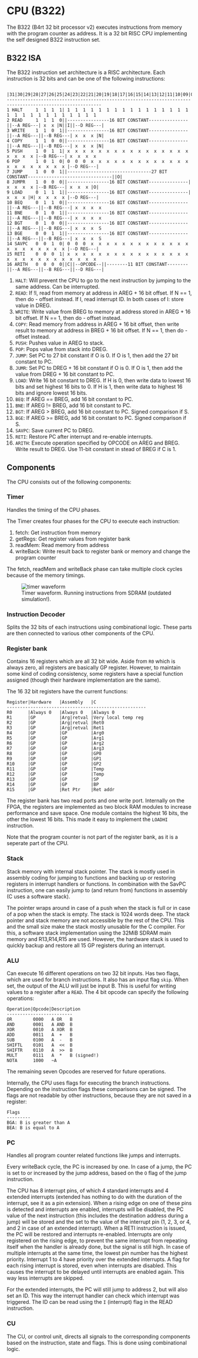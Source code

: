 # CPU (B322)
The B322 (B4rt 32 bit processor v2) executes instructions from memory with the program counter as address. It is a 32 bit RISC CPU implementing the self designed B322 instruction set.

## B322 ISA
The B322 instruction set architecture is a RISC architecture.
Each instruction is 32 bits and can be one of the following instructions:
``` text
         |31|30|29|28|27|26|25|24|23|22|21|20|19|18|17|16|15|14|13|12|11|10|09|08|07|06|05|04|03|02|01|00|
----------------------------------------------------------------------------------------------------------
1 HALT     1  1  1  1| 1  1  1  1  1  1  1  1  1  1  1  1  1  1  1  1  1  1  1  1  1  1  1  1  1  1  1  1
2 READ     1  1  1  0||----------------16 BIT CONSTANT---------------||--A REG---| x  x |N||I||--D REG---|
3 WRITE    1  1  0  1||----------------16 BIT CONSTANT---------------||--A REG---||--B REG---| x  x  x |N|
4 COPY     1  1  0  0||----------------16 BIT CONSTANT---------------||--A REG---||--B REG---| x  x  x |N|
5 PUSH     1  0  1  1| x  x  x  x  x  x  x  x  x  x  x  x  x  x  x  x  x  x  x  x |--B REG---| x  x  x  x
6 POP      1  0  1  0| 0  0  0  x  x  x  x  x  x  x  x  x  x  x  x  x  x  x  x  x  x  x  x  x |--D REG---|
7 JUMP     1  0  0  1||--------------------------------27 BIT CONSTANT--------------------------------||O|
8 JUMPR    1  0  0  0||----------------16 BIT CONSTANT---------------| x  x  x  x |--B REG---| x  x  x |O|
9 LOAD     0  1  1  1||----------------16 BIT CONSTANT---------------| x  x  x |H| x  x  x  x |--D REG---|
10 BEQ     0  1  1  0||----------------16 BIT CONSTANT---------------||--A REG---||--B REG---| x  x  x  x
11 BNE     0  1  0  1||----------------16 BIT CONSTANT---------------||--A REG---||--B REG---| x  x  x  x
12 BGT     0  1  0  0||----------------16 BIT CONSTANT---------------||--A REG---||--B REG---| x  x  x  S
13 BGE     0  0  1  1||----------------16 BIT CONSTANT---------------||--A REG---||--B REG---| x  x  x  S
14 SAVPC   0  0  1  0| 0  0  0  x  x  x  x  x  x  x  x  x  x  x  x  x  x  x  x  x  x  x  x  x |--D REG---|
15 RETI    0  0  0  1| x  x  x  x  x  x  x  x  x  x  x  x  x  x  x  x  x  x  x  x  x  x  x  x  x  x  x  x
16 ARITH   0  0  0  0||C||--OPCODE--||--------11 BIT CONSTANT--------||--A REG---||--B REG---||--D REG---|
```

1.  `HALT`:   Will prevent the CPU to go to the next instruction by jumping to the same address. Can be interrupted.
2.  `READ`:   If !I, read from memory at address in AREG + 16 bit offset. If N == 1, then do - offset instead. If I, read interrupt ID. In both cases of I: store value in DREG.
3.  `WRITE`:  Write value from BREG to memory at address stored in AREG + 16 bit offset. If N == 1, then do - offset instead.
4.  `COPY`:   Read memory from address in AREG + 16 bit offset, then write result to memory at address in BREG + 16 bit offset. If N == 1, then do - offset instead.
7.  `PUSH`:   Pushes value in AREG to stack.
8.  `POP`:    Pops value from stack into DREG.
9.  `JUMP`:   Set PC to 27 bit constant if O is 0. If O is 1, then add the 27 bit constant to PC. 
9.  `JUMR`:   Set PC to DREG + 16 bit constant if O is 0. If O is 1, then add the value from DREG + 16 bit constant to PC. 
5.  `LOAD`:   Write 16 bit constant to DREG. If H is 0, then write data to lowest 16 bits and set highest 16 bits to 0. If H is 1, then write data to highest 16 bits and ignore lowest 16 bits.
11. `BEQ`:    If AREG == BREG, add 16 bit constant to PC.
12. `BNE`:    If AREG != BREG, add 16 bit constant to PC.
13. `BGT`:    If AREG >  BREG, add 16 bit constant to PC. Signed comparison if S.
14. `BGE`:    If AREG >= BREG, add 16 bit constant to PC. Signed comparison if S.
15. `SAVPC`:  Save current PC to DREG.
16. `RETI`:   Restore PC after interrupt and re-enable interrupts.
10. `ARITH`:  Execute operation specified by OPCODE on AREG and BREG. Write result to DREG. Use 11-bit constant in stead of BREG if C is 1.

## Components
The CPU consists out of the following components:

### Timer
Handles the timing of the CPU phases.

The Timer creates four phases for the CPU to execute each instruction:

1. fetch: Get instruction from memory
2. getRegs: Get register values from register bank
3. readMem: Read memory from address
4. writeBack: Write result back to register bank or memory and change the program counter

The fetch, readMem and writeBack phase can take multiple clock cycles because of the memory timings.

<figure>
    <img align="center" src="images/timer.png" alt="timer waveform">
    <figcaption>Timer waveform. Running instructions from SDRAM (outdated simulation!).</figcaption>
</figure>

### Instruction Decoder
Splits the 32 bits of each instructions using combinational logic.
These parts are then connected to various other components of the CPU. 

### Register bank
Contains 16 registers which are all 32 bit wide. Aside from `R0` which is always zero, all registers are basically GP register. However, to maintain some kind of coding consistency, some registers have a special function assigned (though their hardware implementation are the same).

The 16 32 bit registers have the current functions:
``` text
Register|Hardware 	|Assembly	|C
-----------------------------------------------------
R0 		|Always 0	|Always 0	|Always 0
R1 		|GP			|Arg|retval |Very local temp reg
R2 		|GP			|Arg|retval |Ret0
R3 		|GP			|Arg|retval |Ret1
R4 		|GP			|GP			|Arg0
R5 		|GP			|GP			|Arg1
R6 		|GP			|GP			|Arg2
R7 		|GP			|GP			|Arg3
R8 		|GP			|GP			|GP0
R9 		|GP			|GP			|GP1
R10		|GP			|GP			|GP2
R11		|GP			|GP			|Temp
R12		|GP			|GP			|Temp
R13		|GP			|GP			|SP
R14		|GP			|GP			|BP
R15		|GP			|Ret Ptr 	|Ret addr
```
The register bank has two read ports and one write port. Internally on the FPGA, the registers are implemented as two block RAM modules to increase performance and save space. One module contains the highest 16 bits, the other the lowest 16 bits. This made it easy to implement the `LOADHI` instruction.

Note that the program counter is not part of the register bank, as it is a seperate part of the CPU.

### Stack
Stack memory with internal stack pointer. The stack is mostly used in assembly coding for jumping to functions and backing up or restoring registers in interrupt handlers or functions. In combination with the SavPC instruction, one can easily jump to (and return from) functions in assembly (C uses a software stack).

The pointer wraps around in case of a push when the stack is full or in case of a pop when the stack is empty.
The stack is 1024 words deep. The stack pointer and stack memory are not accessible by the rest of the CPU. This and the small size make the stack mostly unusable for the C compiler. For this, a software stack implementation using the 32MiB SDRAM main memory and R13,R14,R15 are used. However, the hardware stack is used to quickly backup and restore all 15 GP registers during an interrupt.

### ALU
Can execute 16 different operations on two 32 bit inputs. Has two flags, which are used for branch instructions. It also has an input flag `skip`. When set, the output of the ALU will just be input B. This is useful for writing values to a register after a `READ`.
The 4 bit opcode can specify the following operations:
``` text
Operation|Opcode|Description
-------------------------
OR        0000   A OR   B
AND       0001   A AND  B
XOR       0010   A XOR  B
ADD       0011   A  +   B
SUB       0100   A  -   B
SHIFTL    0101   A  <<  B
SHIFTR    0110   A  >>  B
MULT      0111   A  *   B (signed!)
NOTA      1000   ~A
```

The remaining seven Opcodes are reserved for future operations.

Internally, the CPU uses flags for executing the branch instructions. Depending on the instruction flags these comparisons can be signed. The flags are not readable by other instructions, because they are not saved in a register:
``` text
Flags
---------
BGA: B is greater than A
BEA: B is equal to A
```

### PC
Handles all program counter related functions like jumps and interrupts.

Every writeBack cycle, the PC is increased by one. In case of a jump, the PC is set to or increased by the jump address, based on the `O` flag of the jump instruction.

The CPU has 8 interrupt pins, of which 4 standard interrupts and 4 extended interrupts (extended has nothing to do with the duration of the interrupt, see it as a pin extension). When a rising edge on one of these pins is detected and interrupts are enabled, interrupts will be disabled, the PC value of the next instruction (this includes the destination address during a jump) will be stored and the set to the value of the interrupt pin (1, 2, 3, or 4, and 2 in case of an extended interrupt). When a RETI instruction is issued, the PC will be restored and interrupts re-enabled. Interrupts are only registered on the rising edge, to prevent the same interrupt from repeating itself when the handler is already done, but the signal is still high. In case of multiple interrupts at the same time, the lowest pin number has the highest priority. Interrupt 1 to 4 have priority over the extended interrupts. A flag for each rising interrupt is stored, even when interrupts are disabled. This causes the interrupt to be delayed until interrupts are enabled again. This way less interrupts are skipped.

For the extended interrupts, the PC will still jump to address 2, but will also set an ID. This way the interrupt handler can check which interrupt was triggered. The ID can be read using the `I` (interrupt) flag in the READ instruction.

### CU
The CU, or control unit, directs all signals to the corresponding components based on the instruction, state and flags. This is done using combinational logic.